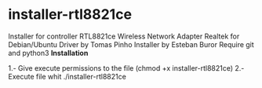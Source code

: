 # installer-rtl8821ce
Installer for controller RTL8821ce Wireless Network Adapter Realtek for Debian/Ubuntu
Driver by Tomas Pinho
Installer by Esteban Buror
Require git and python3
<b>Installation</b>

1.- Give execute permissions to the file (chmod +x installer-rtl8821ce)
2.- Execute file whit ./installer-rtl8821ce
